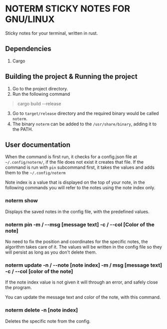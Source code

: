 #  NOTERM STICKY NOTES FOR GNU/LINUX 

Sticky notes for your terminal, written in rust. 


## Dependencies
1. Cargo

## Building the project & Running the project
1. Go to the project directory. 
2. Run the following command 
> cargo build --release
3. Go to `target/release` directory and the required binary would be called `noterm`.
4. The binary `noterm` can be added to the `/usr/share/binary`, adding it to the PATH. 

## User documentation 
When the command is first run, it checks for a config.json file at `~/.config/noterm/`, if the file does not exist it
creates that file. If the command is run with `pin` subcommand first, it takes the values and adds them to the
`~/.config/noterm`

Note index is a value that is displayed on the top of your note, in the following commands you will refer to the notes
using the note index only. 

### noterm show 
Displays the saved notes in the config file, with the predefined values. 

### noterm pin -m / --msg [message text] -c / --col [Color of the note]
No need to fix the position and coordinates for the specific notes, the algorithm takes care of it. The values will be
written in the config file so they will persist as long as you don't delete them. 

### noterm update -n / --note [note index] -m / msg [message text] -c / --col [color of the note]
If the note index value is not given it will through an error, and safely close the program.

You can update the message text and color of the note, with this command.

### noterm delete -n [note index]
Deletes the specific note from the config. 
